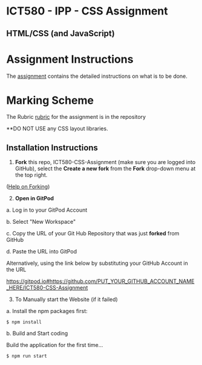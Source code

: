 # ICT580 - IPP - CSS Assignment
## HTML/CSS (and JavaScript)

# Assignment Instructions
The [assignment](assignment.md) contains the detailed instructions on what is to be done.

# Marking Scheme
The Rubric [rubric](rubric.md) for the assignment is in the repository

**DO NOT USE any CSS layout libraries. 

## Installation Instructions

1. **Fork** this repo, ICT580-CSS-Assignment (make sure you are logged into GitHub), select the **Create a new fork** from
the **Fork** drop-down menu at the top right.

([Help on Forking](https://github.com/macloo/github-howto-and-github-desktop/tree/master/forking_and_cloning)) 
 
2. **Open in GitPod** 

a. Log in to your GitPod Account
  
b. Select "New Workspace"
  
c. Copy the URL of your Git Hub Repository that was just **forked** from GitHub
  
d. Paste the URL into GitPod
  
Alternatively, using the link below by substituting your GitHub Account in the URL

https://gitpod.io#https://github.com/PUT_YOUR_GITHUB_ACCOUNT_NAME_HERE/ICT580-CSS-Assignment

3. To Manually start the Website (if it failed)

a. Install the npm packages first:
  
```
$ npm install
```

b. Build and Start coding

Build the application for the first time...

```
$ npm run start
```
